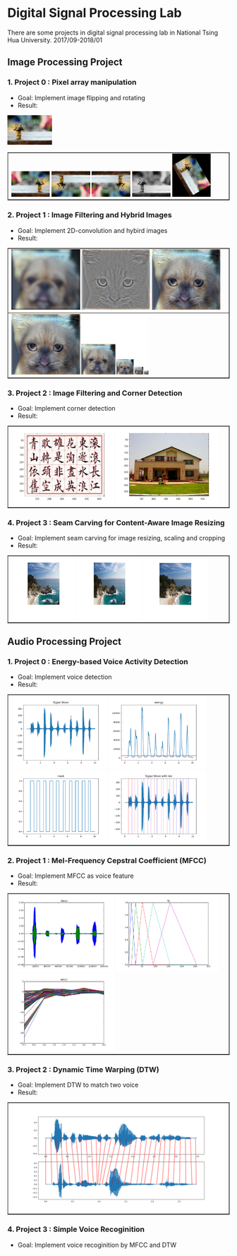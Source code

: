 # Digital Signal Processing Lab
There are some projects in digital signal processing lab  in National Tsing Hua University. 2017/09-2018/01

## Image Processing Project
### 1. Project 0 : Pixel array manipulation
* Goal: Implement image flipping and rotating
* Result: 
<img src="./Pixel array manipulation/results/image.jpg" width="20%"/>
<table border=1>
<tr>
<td>
<img src="./Pixel array manipulation/results/horizontal flipping.jpg" width="18%"/>
<img src="./Pixel array manipulation/results/vertical flipping.jpg"  width="18%"/>
<img src="./Pixel array manipulation/results/horizontal + vertical flipping.jpg" width="18%"/>
<img src="./Pixel array manipulation/results/grey scale image.jpg" width="18%"/>
<img src="./Pixel array manipulation/results/rotation 60.jpg" width="18%"/>
</td>
</tr>
</table>
      
### 2. Project 1 : Image Filtering and Hybrid Images
* Goal: Implement 2D-convolution and hybird images
* Result:
<table border=1>
<tr>
<td>
<img src="./Image Filtering and Hybrid Images/results/low_frequencies.jpg" width="32%"/>
<img src="./Image Filtering and Hybrid Images/results/high_frequencies.jpg"  width="32%"/>
<img src="./Image Filtering and Hybrid Images/results/hybrid_image.jpg" width="32%"/>
</td>
</tr>

<tr>
<td>
<img src="./Image Filtering and Hybrid Images/results/hybrid_image_scales.jpg" width="64%"/>
</td>
</tr>
</table>

### 3. Project 2 : Image Filtering and Corner Detection
* Goal: Implement corner detection
* Result:
<table border=1>
<tr>
<td>
<img src="./Image Filtering and Corner Detection/results/chinese.jpg" width="48%"/>
<img src="./Image Filtering and Corner Detection/results/house.jpg"  width="48%"/>
</td>
</tr>
</table>

### 4. Project 3 : Seam Carving for Content-Aware Image Resizing
* Goal: Implement seam carving for image resizing, scaling and cropping
* Result:
<table border=1>
<tr>
<td>
<img src="./Seam Carving for Content-Aware Image Resizing/results/seam_sea.jpg" width="30%"/>
<img src="./Seam Carving for Content-Aware Image Resizing/results/scaling_sea.jpg"  width="30%"/>
<img src="./Seam Carving for Content-Aware Image Resizing/results/cropping_sea.jpg" width="30%"/>
</td>
</tr>
</table>
      
## Audio Processing Project
### 1. Project 0 : Energy-based Voice Activity Detection
* Goal: Implement voice detection
* Result:
<table border=1>
<tr>
<td>
<img src="./Energy-based Voice Activity Detection/results/my_origin.png" width="45%"/>
<img src="./Energy-based Voice Activity Detection/results/my_energy.png"  width="45%"/>
<img src="./Energy-based Voice Activity Detection/results/my_check.png" width="45%"/>
<img src="./Energy-based Voice Activity Detection/results/my_cut.png" width="45%"/>
</td>
</tr>
</table>

### 2. Project 1 : Mel-Frequency Cepstral Coefficient (MFCC)
* Goal: Implement MFCC as voice feature
* Result:
<table border=1>
<tr>
<td>
<img src="./Mel-Frequency Cepstral Coefficient/results/pre.png" width="48%"/>
<img src="/Mel-Frequency Cepstral Coefficient/results/tri.png" width="48%"/>
<img src="./Mel-Frequency Cepstral Coefficient/results/MFCC.png"  width="48%"/>
</td>
</tr>
</table>

### 3. Project 2 : Dynamic Time Warping (DTW)
* Goal: Implement DTW to match two voice
* Result:
<table border=1>
<tr>
<td>
<img src="./Dynamic Time Warping/results/Figure_2.png" width="100%"/>
</td>
</tr>
</table>

### 4. Project 3 : Simple Voice Recoginition
* Goal: Implement voice recoginition by MFCC and DTW
